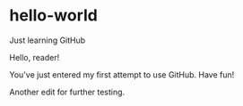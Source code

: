 # hello-world
Just learning GitHub


Hello, reader!

You've just entered my first attempt to use GitHub.
Have fun!

Another edit for further testing.
